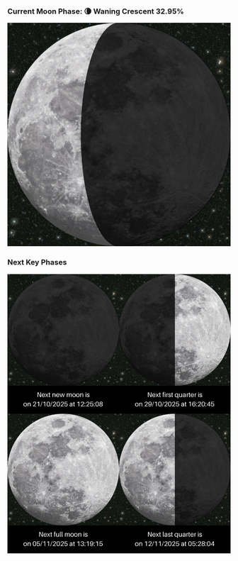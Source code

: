 ### Current Moon Phase: 🌘 Waning Crescent 32.95%
![Moon Phase](moonphase.png)
### Next Key Phases
![Gallery](gallery.png)